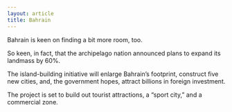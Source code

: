 ```yaml
---
layout: article
title: Bahrain
---
```

Bahrain is keen on finding a bit more room, too.

So keen, in fact, that the archipelago nation announced plans to expand its landmass by 60%.

The island-building initiative will enlarge Bahrain’s footprint, construct five new cities, and, the government hopes, attract billions in foreign investment.

The project is set to build out tourist attractions, a “sport city,” and a commercial zone.